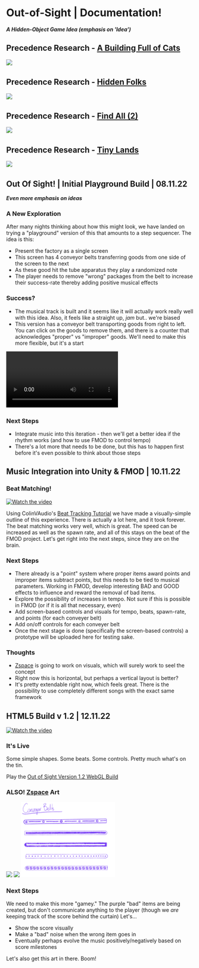 # Out-of-Sight | Documentation!
***A Hidden-Object Game Idea (emphasis on 'Idea')***

## Precedence Research - [A Building Full of Cats](https://store.steampowered.com/app/1969080/A_Building_Full_of_Cats/)

<img src="https://github.com/zSpaceSheikh/Out-of-Sight/blob/main/Process/Media/precedent-ABFOC.jpg" width="50%">


## Precedence Research - [Hidden Folks](https://hiddenfolks.com/)

<img src="https://github.com/zSpaceSheikh/Out-of-Sight/blob/main/Process/Media/precedent-HF.jpg" width="50%">


## Precedence Research - [Find All (2)](https://store.steampowered.com/app/1722520/FIND_ALL_2_Middle_Ages/)

<img src="https://github.com/zSpaceSheikh/Out-of-Sight/blob/main/Process/Media/precedent-FA2.jpg" width="50%">


## Precedence Research - [Tiny Lands](https://store.steampowered.com/app/1354910/Tiny_Lands/)

<img src="https://github.com/zSpaceSheikh/Out-of-Sight/blob/main/Process/Media/precedent-TL.jpg" width="50%">

## Out Of Sight! | Initial Playground Build | 08.11.22
***Even more emphasis on ideas***

###  A New Exploration

After many nights thinking about how this might look, we have landed on trying a "playground" version of this that amounts to a step sequencer.
The idea is this:
* Present the factory as a single screen
* This screen has 4 conveyor belts transferring goods from one side of the screen to the next
* As these good hit the tube apparatus they play a randomized note
* The player needs to remove "wrong" packages from the belt to increase their success-rate thereby adding positive musical effects

### Success?

* The musical track is built and it seems like it will actually work really well with this idea. Also, it feels like a straight up, *jam* but.. we're biased
* This version has a conveyor belt transporting goods from right to left. You can click on the goods to remove them, and there is a counter that acknowledges "proper" vs "improper" goods. We'll need to make this more flexible, but it's a start

<video controls><source src="Media/proto_08_11.mov" type ="video/mp4"></video>

### Next Steps

* Integrate music into this iteration - then we'll get a better idea if the rhythm works (and how to use FMOD to control tempo)
* There's a lot more that needs to be done, but this has to happen first before it's even possible to think about those steps

## Music Integration into Unity & FMOD | 10.11.22

### Beat Matching!

[![Watch the video]()](Media/proto_10_11.mov)

Using ColinVAudio's [Beat Tracking Tutorial](https://www.youtube.com/watch?v=hNQX1fsQL4Q) we have made a visually-simple outline of this experience.
There is actually a lot here, and it took forever. The beat matching works very well, which is great. The speed can be increased as well as the spawn rate, and all of this stays on the beat of the FMOD project.
Let's get right into the next steps, since they are on the brain.

### Next Steps
* There already is a "point" system where proper items award points and improper items subtract points, but this needs to be tied to musical parameters.
  Working in FMOD, develop interesting BAD and GOOD effects to influence and reward the removal of bad items.
* Explore the possibility of increases in tempo. Not sure if this is possible in FMOD (or if it is all that necessary, even)
* Add screen-based controls and visuals for tempo, beats, spawn-rate, and points (for each conveyer belt)
* Add on/off controls for each conveyer belt
* Once the next stage is done (specifically the screen-based controls) a prototype will be uploaded here for testing sake.

### Thoughts
* [Zspace](https://github.com/zSpaceSheikh) is going to work on visuals, which will surely work to seel the concept
* Right now this is horizontal, but perhaps a vertical layout is better?
* It's pretty extendable right now, which feels great. There is the possibility to use completely different songs with the exact same framework

## HTML5 Build v 1.2 | 12.11.22

[![Watch the video]()](Media/proto_12_11.mov)

### It's Live

Some simple shapes. Some beats. Some controls. Pretty much what's on the tin.

Play the [Out of Sight Version 1.2 WebGL Build](https://mouseandthebillionaire.github.io/outOfSight/Builds/v1.2/)


### ALSO! [Zspace](https://github.com/zSpaceSheikh) Art

<img src="Media/Package-Sketches.png" width="50%">
<img src="Media/Package-Sketches_V2.png" width="50%">
<img src="Media/Conveyor_Styles.png" width="50%">

### Next Steps
We need to make this more "gamey." The purple "bad" items are being created, but don't communicate anything to the player 
  (though we _are_ keeping track of the score behind the curtain) Let's...
* Show the score visually
* Make a "bad" noise when the wrong item goes in
* Eventually perhaps evolve the music positively/negatively based on score milestones

Let's also get this art in there. Boom!


